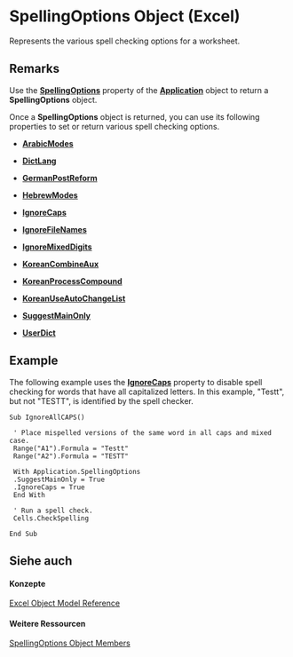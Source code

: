 
# SpellingOptions Object (Excel)

Represents the various spell checking options for a worksheet.


## Remarks

Use the  **[SpellingOptions](c3d1970b-1276-9af7-88d6-e8e77bc32095.md)** property of the **[Application](19b73597-5cf9-4f56-8227-b5211f657f6f.md)** object to return a **SpellingOptions** object.

Once a  **SpellingOptions** object is returned, you can use its following properties to set or return various spell checking options.


-  **[ArabicModes](0b4fb37e-e5f4-318b-27c1-a90adf39938e.md)**
    
-  **[DictLang](3564b149-5d37-88b4-a0b1-73398e9373c5.md)**
    
-  **[GermanPostReform](52e7c958-9122-ee2e-c5c1-335a2c2b520b.md)**
    
-  **[HebrewModes](b8ecfa29-7ec4-180b-fb37-6876ab6c0cc7.md)**
    
-  **[IgnoreCaps](185b79d8-9c46-3b17-d2ee-e2544e2dce22.md)**
    
-  **[IgnoreFileNames](346b454b-b501-9836-4d45-dbe551f4c2cb.md)**
    
-  **[IgnoreMixedDigits](6803fa80-3850-5b34-d22b-3d617c14e537.md)**
    
-  **[KoreanCombineAux](9e858f87-e302-2d51-aa9e-383352b534e2.md)**
    
-  **[KoreanProcessCompound](c6bb9d79-d464-1644-4873-5f3ccf84e487.md)**
    
-  **[KoreanUseAutoChangeList](9ee57b2d-2a13-8055-d543-234134484fc4.md)**
    
-  **[SuggestMainOnly](f4a5aa0a-78be-bd98-22e8-b85eac0f4428.md)**
    
-  **[UserDict](8816b44e-98e5-8829-cb6e-af4ac4040838.md)**
    

## Example

The following example uses the  **[IgnoreCaps](185b79d8-9c46-3b17-d2ee-e2544e2dce22.md)** property to disable spell checking for words that have all capitalized letters. In this example, "Testt", but not "TESTT", is identified by the spell checker.


```
Sub IgnoreAllCAPS() 
 
 ' Place mispelled versions of the same word in all caps and mixed case. 
 Range("A1").Formula = "Testt" 
 Range("A2").Formula = "TESTT" 
 
 With Application.SpellingOptions 
 .SuggestMainOnly = True 
 .IgnoreCaps = True 
 End With 
 
 ' Run a spell check. 
 Cells.CheckSpelling 
 
End Sub
```


## Siehe auch


#### Konzepte


[Excel Object Model Reference](11ea8598-8a20-92d5-f98b-0da04263bf2c.md)
#### Weitere Ressourcen


[SpellingOptions Object Members](http://msdn.microsoft.com/library/d25612d9-256d-de1b-e89b-0440f37d9caa%28Office.15%29.aspx)
